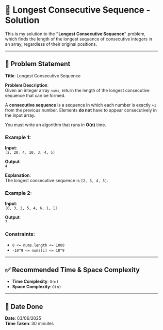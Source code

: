 # 🧮 Longest Consecutive Sequence - Solution

This is my solution to the **"Longest Consecutive Sequence"** problem, which finds the length of the longest sequence of consecutive integers in an array, regardless of their original positions.

---

## 📌 Problem Statement

**Title**: Longest Consecutive Sequence

**Problem Description**:  
Given an integer array `nums`, return the length of the longest consecutive sequence that can be formed.

A **consecutive sequence** is a sequence in which each number is exactly `+1` from the previous number. Elements **do not** have to appear consecutively in the input array.

You must write an algorithm that runs in **O(n)** time.

### Example 1:
**Input**:  
`[2, 20, 4, 10, 3, 4, 5]`

**Output**:  
`4`

**Explanation**:  
The longest consecutive sequence is `[2, 3, 4, 5]`.

### Example 2:
**Input**:  
`[0, 3, 2, 5, 4, 6, 1, 1]`

**Output**:  
`7`

### Constraints:
- `0 <= nums.length <= 1000`
- `-10^9 <= nums[i] <= 10^9`

---

## ✅ Recommended Time & Space Complexity

- **Time Complexity**: `O(n)`
- **Space Complexity**: `O(n)`

---

## 📅 Date Done

**Date**: 03/06/2025  
**Time Taken**: 30 minutes
